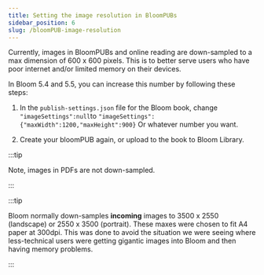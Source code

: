 ```yaml
---
title: Setting the image resolution in BloomPUBs
sidebar_position: 6
slug: /bloomPUB-image-resolution
---
```




Currently, images in BloomPUBs and online reading are down-sampled to a max dimension of 600 x 600 pixels. This is to better serve users who have poor internet and/or limited memory on their devices.


In Bloom 5.4 and 5.5, you can increase this number by following these steps:


1) In the `publish-settings.json` file for the Bloom book, change `"imageSettings":null`to `"imageSettings":{"maxWidth":1200,"maxHeight":900}` Or whatever number you want.


2) Create your bloomPUB again, or upload to the book to Bloom Library.


:::tip

Note, images in PDFs are not down-sampled.

:::




:::tip

Bloom normally down-samples **incoming** images to 3500 x 2550 (landscape) or 2550 x 3500 (portrait). These maxes were chosen to fit A4 paper at 300dpi. This was done to avoid the situation we were seeing where less-technical users were getting gigantic images into Bloom and then having memory problems.

:::



